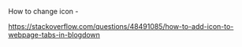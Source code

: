 How to change icon - 

https://stackoverflow.com/questions/48491085/how-to-add-icon-to-webpage-tabs-in-blogdown
